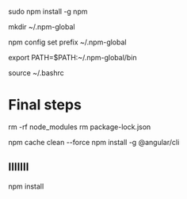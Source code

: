sudo npm install -g npm

mkdir ~/.npm-global


npm config set prefix ~/.npm-global

export PATH=$PATH:~/.npm-global/bin

source ~/.bashrc  


# Final steps
rm -rf node_modules
rm package-lock.json


npm cache clean --force
npm install -g @angular/cli

## IIIIIII
npm install


